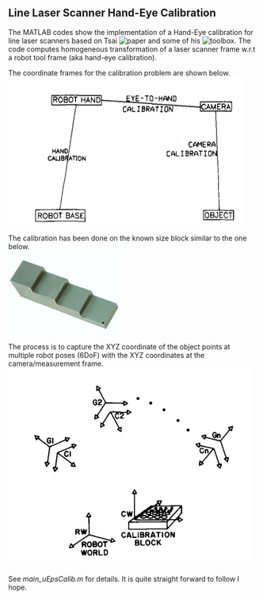 ## **Line Laser Scanner Hand-Eye Calibration**  

[//]: # (Image References)
[image0]: ./images/frame.png "frame"
[image1]: ./images/calib.png "calib"
[image2]: ./images/CalibrationBlock.jpg "block"
[lib]:    ./lib "lib"
[paper]:  ./doc "paper"


 
The MATLAB codes show the implementation of a Hand-Eye calibration for line laser scanners based on Tsai ![paper][paper] and some of his ![toolbox][lib]. The code computes homogeneous transformation of a laser scanner frame w.r.t a robot tool frame (aka hand-eye calibration).  


The coordinate frames for the calibration problem are shown below.   
![frame][image0]


The calibration has been done on the known size block similar to the one below.  
![block][image2]



The process is to capture the XYZ coordinate of the object points at multiple robot poses (6DoF) with the XYZ coordinates at the camera/measurement frame.  
![calib][image1]


See _main_uEpsCalib.m_ for details. It is quite straight forward to follow I hope. 

